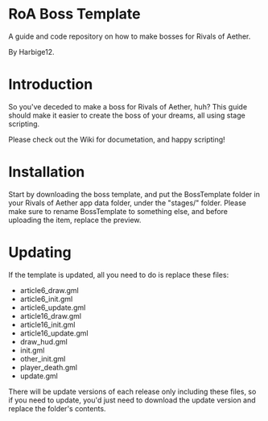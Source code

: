 # RoA Boss Template
A guide and code repository on how to make bosses for Rivals of Aether.

By Harbige12.

# Introduction
So you've deceded to make a boss for Rivals of Aether, huh? This guide should make it easier to create the boss of your dreams, all using stage scripting.

Please check out the Wiki for documetation, and happy scripting!

# Installation

Start by downloading the boss template, and put the BossTemplate folder in your Rivals of Aether app data folder, under the "stages/" folder.
Please make sure to rename BossTemplate to something else, and before uploading the item, replace the preview.

# Updating

If the template is updated, all you need to do is replace these files:

* article6_draw.gml
* article6_init.gml
* article6_update.gml
* article16_draw.gml
* article16_init.gml
* article16_update.gml
* draw_hud.gml
* init.gml
* other_init.gml
* player_death.gml
* update.gml

There will be update versions of each release only including these files, so if you need to update, you'd just need to download the update version and replace the folder's contents.
